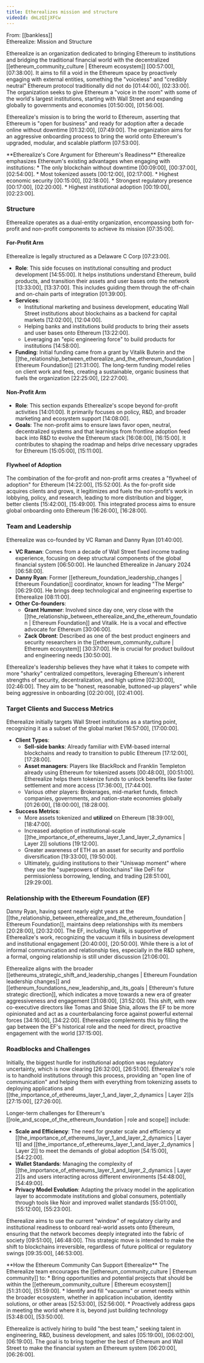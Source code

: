 ```yaml
---
title: Etherealizes mission and structure
videoId: dmLzQIjXFCw
---
```


From: [[bankless]] <br/> 
Etherealize: Mission and Structure

Etherealize is an organization dedicated to bringing Ethereum to institutions and bridging the traditional financial world with the decentralized [[ethereum_community_culture | Ethereum ecosystem]] <a class="yt-timestamp" data-t="00:57:00">[00:57:00]</a>, <a class="yt-timestamp" data-t="07:38:00">[07:38:00]</a>. It aims to fill a void in the Ethereum space by proactively engaging with external entities, something the "voiceless" and "credibly neutral" Ethereum protocol traditionally did not do <a class="yt-timestamp" data-t="01:44:00">[01:44:00]</a>, <a class="yt-timestamp" data-t="02:33:00">[02:33:00]</a>. The organization seeks to give Ethereum a "voice in the room" with some of the world's largest institutions, starting with Wall Street and expanding globally to governments and economies <a class="yt-timestamp" data-t="01:50:00">[01:50:00]</a>, <a class="yt-timestamp" data-t="01:56:00">[01:56:00]</a>.

Etherealize's mission is to bring the world to Ethereum, asserting that Ethereum is "open for business" and ready for adoption after a decade online without downtime <a class="yt-timestamp" data-t="01:32:00">[01:32:00]</a>, <a class="yt-timestamp" data-t="07:49:00">[07:49:00]</a>. The organization aims for an aggressive onboarding process to bring the world onto Ethereum's upgraded, modular, and scalable platform <a class="yt-timestamp" data-t="07:53:00">[07:53:00]</a>.

<div class="callout">
**Etherealize's Core Argument for Ethereum's Readiness**
Etherealize emphasizes Ethereum's existing advantages when engaging with institutions:
*   The only blockchain without downtime <a class="yt-timestamp" data-t="00:09:00">[00:09:00]</a>, <a class="yt-timestamp" data-t="00:37:00">[00:37:00]</a>, <a class="yt-timestamp" data-t="02:54:00">[02:54:00]</a>.
*   Most tokenized assets <a class="yt-timestamp" data-t="00:12:00">[00:12:00]</a>, <a class="yt-timestamp" data-t="02:17:00">[02:17:00]</a>.
*   Highest economic security <a class="yt-timestamp" data-t="00:15:00">[00:15:00]</a>, <a class="yt-timestamp" data-t="02:18:00">[02:18:00]</a>.
*   Strongest regulatory presence <a class="yt-timestamp" data-t="00:17:00">[00:17:00]</a>, <a class="yt-timestamp" data-t="02:20:00">[02:20:00]</a>.
*   Highest institutional adoption <a class="yt-timestamp" data-t="00:19:00">[00:19:00]</a>, <a class="yt-timestamp" data-t="02:23:00">[02:23:00]</a>.
</div>

### Structure
Etherealize operates as a dual-entity organization, encompassing both for-profit and non-profit components to achieve its mission <a class="yt-timestamp" data-t="07:35:00">[07:35:00]</a>.

#### For-Profit Arm
Etherealize is legally structured as a Delaware C Corp <a class="yt-timestamp" data-t="07:23:00">[07:23:00]</a>.
*   **Role**: This side focuses on institutional consulting and product development <a class="yt-timestamp" data-t="14:55:00">[14:55:00]</a>. It helps institutions understand Ethereum, build products, and transition their assets and user bases onto the network <a class="yt-timestamp" data-t="13:33:00">[13:33:00]</a>, <a class="yt-timestamp" data-t="13:37:00">[13:37:00]</a>. This includes guiding them through the off-chain and on-chain parts of integration <a class="yt-timestamp" data-t="13:39:00">[01:39:00]</a>.
*   **Services**:
    *   Institutional marketing and business development, educating Wall Street institutions about blockchains as a backend for capital markets <a class="yt-timestamp" data-t="12:02:00">[12:02:00]</a>, <a class="yt-timestamp" data-t="12:04:00">[12:04:00]</a>.
    *   Helping banks and institutions build products to bring their assets and user bases onto Ethereum <a class="yt-timestamp" data-t="13:22:00">[13:22:00]</a>.
    *   Leveraging an "epic engineering force" to build products for institutions <a class="yt-timestamp" data-t="14:58:00">[14:58:00]</a>.
*   **Funding**: Initial funding came from a grant by Vitalik Buterin and the [[the_relationship_between_etherealize_and_the_ethereum_foundation | Ethereum Foundation]] <a class="yt-timestamp" data-t="21:31:00">[21:31:00]</a>. The long-term funding model relies on client work and fees, creating a sustainable, organic business that fuels the organization <a class="yt-timestamp" data-t="22:25:00">[22:25:00]</a>, <a class="yt-timestamp" data-t="22:27:00">[22:27:00]</a>.

#### Non-Profit Arm
*   **Role**: This section expands Etherealize's scope beyond for-profit activities <a class="yt-timestamp" data-t="14:01:00">[14:01:00]</a>. It primarily focuses on policy, R&D, and broader marketing and ecosystem support <a class="yt-timestamp" data-t="14:08:00">[14:08:00]</a>.
*   **Goals**: The non-profit aims to ensure laws favor open, neutral, decentralized systems and that learnings from frontline adoption feed back into R&D to evolve the Ethereum stack <a class="yt-timestamp" data-t="16:08:00">[16:08:00]</a>, <a class="yt-timestamp" data-t="16:15:00">[16:15:00]</a>. It contributes to shaping the roadmap and helps drive necessary upgrades for Ethereum <a class="yt-timestamp" data-t="15:05:00">[15:05:00]</a>, <a class="yt-timestamp" data-t="15:11:00">[15:11:00]</a>.

#### Flywheel of Adoption
The combination of the for-profit and non-profit arms creates a "flywheel of adoption" for Ethereum <a class="yt-timestamp" data-t="14:22:00">[14:22:00]</a>, <a class="yt-timestamp" data-t="15:52:00">[15:52:00]</a>. As the for-profit side acquires clients and grows, it legitimizes and fuels the non-profit's work in lobbying, policy, and research, leading to more distribution and bigger, better clients <a class="yt-timestamp" data-t="15:42:00">[15:42:00]</a>, <a class="yt-timestamp" data-t="15:49:00">[15:49:00]</a>. This integrated process aims to ensure global onboarding onto Ethereum <a class="yt-timestamp" data-t="16:26:00">[16:26:00]</a>, <a class="yt-timestamp" data-t="16:28:00">[16:28:00]</a>.

### Team and Leadership
Etherealize was co-founded by VC Raman and Danny Ryan <a class="yt-timestamp" data-t="01:40:00">[01:40:00]</a>.
*   **VC Raman**: Comes from a decade of Wall Street fixed income trading experience, focusing on deep structural components of the global financial system <a class="yt-timestamp" data-t="06:50:00">[06:50:00]</a>. He launched Etherealize in January 2024 <a class="yt-timestamp" data-t="06:58:00">[06:58:00]</a>.
*   **Danny Ryan**: Former [[ethereum_foundation_leadership_changes | Ethereum Foundation]] coordinator, known for leading "The Merge" <a class="yt-timestamp" data-t="06:29:00">[06:29:00]</a>. He brings deep technological and engineering expertise to Etherealize <a class="yt-timestamp" data-t="08:11:00">[08:11:00]</a>.
*   **Other Co-founders**:
    *   **Grant Hummer**: Involved since day one, very close with the [[the_relationship_between_etherealize_and_the_ethereum_foundation | Ethereum Foundation]] and Vitalik. He is a vocal and effective advocate for Ethereum <a class="yt-timestamp" data-t="30:06:00">[30:06:00]</a>.
    *   **Zack Obront**: Described as one of the best product engineers and security researchers in the [[ethereum_community_culture | Ethereum ecosystem]] <a class="yt-timestamp" data-t="30:37:00">[30:37:00]</a>. He is crucial for product buildout and engineering needs <a class="yt-timestamp" data-t="30:50:00">[30:50:00]</a>.

Etherealize's leadership believes they have what it takes to compete with more "sharky" centralized competitors, leveraging Ethereum's inherent strengths of security, decentralization, and high uptime <a class="yt-timestamp" data-t="02:30:00">[02:30:00]</a>, <a class="yt-timestamp" data-t="02:46:00">[02:46:00]</a>. They aim to be "honest, reasonable, buttoned-up players" while being aggressive in onboarding <a class="yt-timestamp" data-t="02:20:00">[02:20:00]</a>, <a class="yt-timestamp" data-t="02:41:00">[02:41:00]</a>.

### Target Clients and Success Metrics
Etherealize initially targets Wall Street institutions as a starting point, recognizing it as a subset of the global market <a class="yt-timestamp" data-t="16:57:00">[16:57:00]</a>, <a class="yt-timestamp" data-t="17:00:00">[17:00:00]</a>.
*   **Client Types**:
    *   **Sell-side banks**: Already familiar with EVM-based internal blockchains and ready to transition to public Ethereum <a class="yt-timestamp" data-t="17:12:00">[17:12:00]</a>, <a class="yt-timestamp" data-t="17:28:00">[17:28:00]</a>.
    *   **Asset managers**: Players like BlackRock and Franklin Templeton already using Ethereum for tokenized assets <a class="yt-timestamp" data-t="00:48:00">[00:48:00]</a>, <a class="yt-timestamp" data-t="00:51:00">[00:51:00]</a>. Etherealize helps them tokenize funds to unlock benefits like faster settlement and more access <a class="yt-timestamp" data-t="17:36:00">[17:36:00]</a>, <a class="yt-timestamp" data-t="17:44:00">[17:44:00]</a>.
    *   Various other players: Brokerages, mid-market funds, fintech companies, governments, and nation-state economies globally <a class="yt-timestamp" data-t="01:26:00">[01:26:00]</a>, <a class="yt-timestamp" data-t="18:00:00">[18:00:00]</a>, <a class="yt-timestamp" data-t="18:28:00">[18:28:00]</a>.
*   **Success Metrics**:
    *   More assets tokenized and **utilized** on Ethereum <a class="yt-timestamp" data-t="18:39:00">[18:39:00]</a>, <a class="yt-timestamp" data-t="18:47:00">[18:47:00]</a>.
    *   Increased adoption of institutional-scale [[the_importance_of_ethereums_layer_1_and_layer_2_dynamics | Layer 2]] solutions <a class="yt-timestamp" data-t="19:12:00">[19:12:00]</a>.
    *   Greater awareness of ETH as an asset for security and portfolio diversification <a class="yt-timestamp" data-t="19:33:00">[19:33:00]</a>, <a class="yt-timestamp" data-t="19:50:00">[19:50:00]</a>.
    *   Ultimately, guiding institutions to their "Uniswap moment" where they use the "superpowers of blockchains" like DeFi for permissionless borrowing, lending, and trading <a class="yt-timestamp" data-t="28:51:00">[28:51:00]</a>, <a class="yt-timestamp" data-t="29:29:00">[29:29:00]</a>.

### Relationship with the Ethereum Foundation (EF)
Danny Ryan, having spent nearly eight years at the [[the_relationship_between_etherealize_and_the_ethereum_foundation | Ethereum Foundation]], maintains deep relationships with its members <a class="yt-timestamp" data-t="20:28:00">[20:28:00]</a>, <a class="yt-timestamp" data-t="20:32:00">[20:32:00]</a>. The EF, including Vitalik, is supportive of Etherealize's work, recognizing the vacuum it fills in business development and institutional engagement <a class="yt-timestamp" data-t="20:40:00">[20:40:00]</a>, <a class="yt-timestamp" data-t="20:50:00">[20:50:00]</a>. While there is a lot of informal communication and relationship ties, especially in the R&D sphere, a formal, ongoing relationship is still under discussion <a class="yt-timestamp" data-t="21:06:00">[21:06:00]</a>.

Etherealize aligns with the broader [[ethereums_strategic_shift_and_leadership_changes | Ethereum Foundation leadership changes]] and [[ethereum_foundations_new_leadership_and_its_goals | Ethereum's future strategic direction]], which indicates a move towards a new era of greater aggressiveness and engagement <a class="yt-timestamp" data-t="31:08:00">[31:08:00]</a>, <a class="yt-timestamp" data-t="31:52:00">[31:52:00]</a>. This shift, with new co-executive directors like Tomas and Shiae Shia, allows the EF to be more opinionated and act as a counterbalancing force against powerful external forces <a class="yt-timestamp" data-t="34:16:00">[34:16:00]</a>, <a class="yt-timestamp" data-t="34:22:00">[34:22:00]</a>. Etherealize complements this by filling the gap between the EF's historical role and the need for direct, proactive engagement with the world <a class="yt-timestamp" data-t="37:15:00">[37:15:00]</a>.

### Roadblocks and Challenges
Initially, the biggest hurdle for institutional adoption was regulatory uncertainty, which is now clearing <a class="yt-timestamp" data-t="26:32:00">[26:32:00]</a>, <a class="yt-timestamp" data-t="26:51:00">[26:51:00]</a>. Etherealize's role is to handhold institutions through this process, providing an "open line of communication" and helping them with everything from tokenizing assets to deploying applications and [[the_importance_of_ethereums_layer_1_and_layer_2_dynamics | Layer 2]]s <a class="yt-timestamp" data-t="27:15:00">[27:15:00]</a>, <a class="yt-timestamp" data-t="27:26:00">[27:26:00]</a>.

Longer-term challenges for Ethereum's [[role_and_scope_of_the_ethereum_foundation | role and scope]] include:
*   **Scale and Efficiency**: The need for greater scale and efficiency at [[the_importance_of_ethereums_layer_1_and_layer_2_dynamics | Layer 1]] and [[the_importance_of_ethereums_layer_1_and_layer_2_dynamics | Layer 2]] to meet the demands of global adoption <a class="yt-timestamp" data-t="54:15:00">[54:15:00]</a>, <a class="yt-timestamp" data-t="54:22:00">[54:22:00]</a>.
*   **Wallet Standards**: Managing the complexity of [[the_importance_of_ethereums_layer_1_and_layer_2_dynamics | Layer 2]]s and users interacting across different environments <a class="yt-timestamp" data-t="54:48:00">[54:48:00]</a>, <a class="yt-timestamp" data-t="54:49:00">[54:49:00]</a>.
*   **Privacy Model Evolution**: Adapting the privacy model in the application layer to accommodate institutions and global consumers, potentially through tools like Noir and improved wallet standards <a class="yt-timestamp" data-t="55:01:00">[55:01:00]</a>, <a class="yt-timestamp" data-t="55:12:00">[55:12:00]</a>, <a class="yt-timestamp" data-t="55:23:00">[55:23:00]</a>.

Etherealize aims to use the current "window" of regulatory clarity and institutional readiness to onboard real-world assets onto Ethereum, ensuring that the network becomes deeply integrated into the fabric of society <a class="yt-timestamp" data-t="09:51:00">[09:51:00]</a>, <a class="yt-timestamp" data-t="46:48:00">[46:48:00]</a>. This strategic move is intended to make the shift to blockchains irreversible, regardless of future political or regulatory swings <a class="yt-timestamp" data-t="09:35:00">[09:35:00]</a>, <a class="yt-timestamp" data-t="46:53:00">[46:53:00]</a>.

<div class="callout">
**How the Ethereum Community Can Support Etherealize**
The Etherealize team encourages the [[ethereum_community_culture | Ethereum community]] to:
*   Bring opportunities and potential projects that should be within the [[ethereum_community_culture | Ethereum ecosystem]] <a class="yt-timestamp" data-t="51:31:00">[51:31:00]</a>, <a class="yt-timestamp" data-t="51:59:00">[51:59:00]</a>.
*   Identify and fill "vacuums" or unmet needs within the broader ecosystem, whether in application incubation, identity solutions, or other areas <a class="yt-timestamp" data-t="52:53:00">[52:53:00]</a>, <a class="yt-timestamp" data-t="52:56:00">[52:56:00]</a>.
*   Proactively address gaps in meeting the world where it is, beyond just building technology <a class="yt-timestamp" data-t="53:48:00">[53:48:00]</a>, <a class="yt-timestamp" data-t="53:50:00">[53:50:00]</a>.
</div>

Etherealize is actively hiring to build "the best team," seeking talent in engineering, R&D, business development, and sales <a class="yt-timestamp" data-t="05:19:00">[05:19:00]</a>, <a class="yt-timestamp" data-t="06:02:00">[06:02:00]</a>, <a class="yt-timestamp" data-t="06:19:00">[06:19:00]</a>. The goal is to bring together the best of Ethereum and Wall Street to make the financial system an Ethereum system <a class="yt-timestamp" data-t="06:20:00">[06:20:00]</a>, <a class="yt-timestamp" data-t="06:26:00">[06:26:00]</a>.